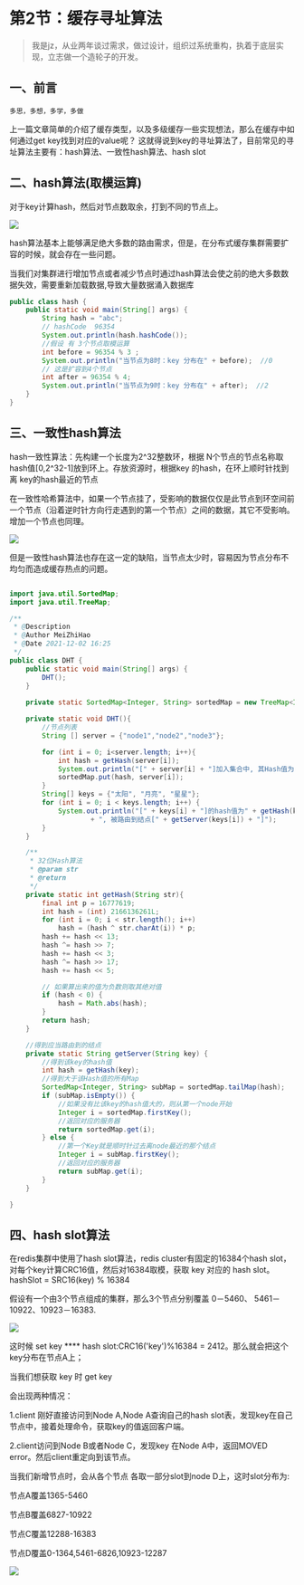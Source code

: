 # 第2节：缓存寻址算法
>我是jz，从业两年谈过需求，做过设计，组织过系统重构，执着于底层实现，立志做一个造轮子的开发。

## 一、前言
`多思，多想，多学，多做`

上一篇文章简单的介绍了缓存类型，以及多级缓存一些实现想法，那么在缓存中如何通过get key找到对应的value呢？
这就得说到key的寻址算法了，目前常见的寻址算法主要有：hash算法、一致性hash算法、hash slot

## 二、hash算法(取模运算)
对于key计算hash，然后对节点数取余，打到不同的节点上。

<img src="xxxxx.jpj">

hash算法基本上能够满足绝大多数的路由需求，但是，在分布式缓存集群需要扩容的时候，就会存在一些问题。

当我们对集群进行增加节点或者减少节点时通过hash算法会使之前的绝大多数数据失效，需要重新加载数据,导致大量数据涌入数据库

```java
public class hash {
    public static void main(String[] args) {
        String hash = "abc";
        // hashCode  96354
        System.out.println(hash.hashCode());
        //假设 有 3个节点取模运算
        int before = 96354 % 3 ;
        System.out.println("当节点为8时：key 分布在" + before);  //0
        // 这是扩容到4个节点
        int after = 96354 % 4;
        System.out.println("当节点为9时：key 分布在" + after);  //2
    }
}
```

## 三、一致性hash算法

hash一致性算法：先构建一个长度为2^32整数环，根据 N个节点的节点名称取hash值[0,2^32-1]放到环上。存放资源时，根据key 的hash，在环上顺时针找到离 key的hash最近的节点

在一致性哈希算法中，如果一个节点挂了，受影响的数据仅仅是此节点到环空间前一个节点（沿着逆时针方向行走遇到的第一个节点）之间的数据，其它不受影响。增加一个节点也同理。

<img src="xxxx.jpg">

但是一致性hash算法也存在这一定的缺陷，当节点太少时，容易因为节点分布不均匀而造成缓存热点的问题。

```java

import java.util.SortedMap;
import java.util.TreeMap;

/**
 * @Description
 * @Author MeiZhiHao
 * @Date 2021-12-02 16:25
 */
public class DHT {
    public static void main(String[] args) {
        DHT();
    }
    
    private static SortedMap<Integer, String> sortedMap = new TreeMap<Integer, String>();

    private static void DHT(){
        //节点列表
        String [] server = {"node1","node2","node3"};

        for (int i = 0; i<server.length; i++){
            int hash = getHash(server[i]);
            System.out.println("[" + server[i] + "]加入集合中, 其Hash值为" + hash);
            sortedMap.put(hash, server[i]);
        }
        String[] keys = {"太阳", "月亮", "星星"};
        for (int i = 0; i < keys.length; i++) {
            System.out.println("[" + keys[i] + "]的hash值为" + getHash(keys[i])
                    + ", 被路由到结点[" + getServer(keys[i]) + "]");
        }
    }

    /**
     * 32位Hash算法
     * @param str
     * @return
     */
    private static int getHash(String str){
        final int p = 16777619;
        int hash = (int) 2166136261L;
        for (int i = 0; i < str.length(); i++)
            hash = (hash ^ str.charAt(i)) * p;
        hash += hash << 13;
        hash ^= hash >> 7;
        hash += hash << 3;
        hash ^= hash >> 17;
        hash += hash << 5;

        // 如果算出来的值为负数则取其绝对值
        if (hash < 0) {
            hash = Math.abs(hash);
        }
        return hash;
    }

    //得到应当路由到的结点
    private static String getServer(String key) {
        //得到该key的hash值
        int hash = getHash(key);
        //得到大于该Hash值的所有Map
        SortedMap<Integer, String> subMap = sortedMap.tailMap(hash);
        if (subMap.isEmpty()) {
            //如果没有比该key的hash值大的，则从第一个node开始
            Integer i = sortedMap.firstKey();
            //返回对应的服务器
            return sortedMap.get(i);
        } else {
            //第一个Key就是顺时针过去离node最近的那个结点
            Integer i = subMap.firstKey();
            //返回对应的服务器
            return subMap.get(i);
        }
    }

}
```

## 四、hash slot算法

在redis集群中使用了hash slot算法，redis cluster有固定的16384个hash slot，对每个key计算CRC16值，然后对16384取模，获取 key 对应的 hash slot。
hashSlot = SRC16(key) % 16384

假设有一个由3个节点组成的集群，那么3个节点分别覆盖 0－5460、 5461－10922、10923－16383.

<img src="xxx.jpg">

这时候 set key ****  hash slot:CRC16('key')%16384 = 2412。那么就会把这个key分布在节点A上；

当我们想获取 key 时  get key

会出现两种情况：

1.client 刚好直接访问到Node A,Node A查询自己的hash slot表，发现key在自己节点中，接着处理命令，获取key的值返回客户端。

2.client访问到Node B或者Node C，发现key 在Node A中，返回MOVED error。然后client重定向到该节点。

当我们新增节点时，会从各个节点 各取一部分slot到node D上，这时slot分布为:

节点A覆盖1365-5460

节点B覆盖6827-10922

节点C覆盖12288-16383

节点D覆盖0-1364,5461-6826,10923-12287

<img src="xxxx.jpg">


